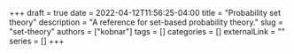 +++ 
draft = true
date = 2022-04-12T11:56:25-04:00
title = "Probability set theory"
description = "A reference for set-based probability theory."
slug = "set-theory"
authors = ["kobnar"]
tags = []
categories = []
externalLink = ""
series = []
+++

